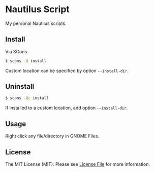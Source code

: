# Nautilus Script

My personal Nautilus scripts.

## Install

Via SCons

``` bash
$ scons -Q install
```

Custom location can be specified by option `--install-dir`.

## Uninstall

``` bash
$ scons -Qc install
```

If installed to a custom location, add option `--install-dir`.

## Usage

Right click any file/directory in GNOME Files.

## License

The MIT License (MIT). Please see [License File](LICENSE.md) for more information.
